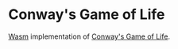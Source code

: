 # Conway's Game of Life

[Wasm](https://rustwasm.github.io/docs/book/) implementation of [Conway's Game of Life](https://en.wikipedia.org/wiki/Conway%27s_Game_of_Life).
